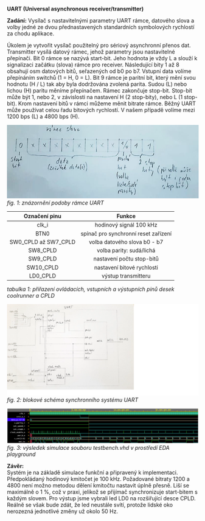 **UART (Universal asynchronous receiver/transmitter)**


**Zadání:**
Vysílač s nastavitelnými parametry UART rámce, datového slova a volby jedné ze dvou přednastavených standardních symbolových rychlostí za chodu aplikace.

Úkolem je vytvořit vysílač použitelný pro sériový asynchronní přenos dat. Transmitter vysílá datový rámec, jehož parametry jsou nastavitelné přepínači.
Bit 0 rámce se nazývá start-bit. Jeho hodnota je vždy L a slouží k signalizaci začátku (slova) rámce pro receiver. 
Následující bity 1 až 8 obsahují osm datových bitů, seřazených od b0 po b7. Vstupní data volíme přepínáním switchů (1 = H, 0 = L).
Bit 9 rámce je paritní bit, který mění svou hodnotu (H / L) tak aby byla dodržována zvolená parita. Sudou (L) nebo lichou (H) paritu měníme přepínačem.
Rámec zakončuje stop-bit. Stop-bit může být 1, nebo 2, v závislosti na nastavení H (2 stop-bity), nebo L (1 stop-bit).
Krom nastavení bitů v rámci můžeme měnit bitrate rámce. Běžný UART může používat celou řadu bitových rychlostí. V našem případě volíme mezi 1200 bps (L) a 4800 bps (H).

![ramec2](ramec2.png)\
*fig. 1: znázornění podoby rámce UART*

| Označení pinu | Funkce |
| :-: | :-: |
| clk_i | hodinový signál 100 kHz|
| BTN0 | spínač pro synchronní reset zařízení |
| SW0_CPLD až SW7_CPLD | volba datového slova b0 - b7 |
| SW8_CPLD | volba parity: sudá/lichá |
| SW9_CPLD | nastavení počtu stop-bitů |
| SW10_CPLD | nastavení bitové rychlosti |
| LD0_CPLD  | výstup transmitteru |

*tabulka 1: přiřazení ovládacích, vstupních a výstupních pinů desek coolrunner a CPLD*

![schema2](schema2.png)\
*fig. 2: blokové schéma synchronního systému UART*

![simulace2](simulace2.png)\
*fig. 3: výsledek simulace souboru testbench.vhd v prostředí EDA playground*

**Závěr:**\
Systém je na základě simulace funkční a připravený k implementaci. 
Předpokládaný hodinový kmitočet je 100 kHz. Požadované bitraty 1200 a 4800 není možno metodou dělení kmitočtu nastavit úplně přesně. Liší se maximálně o 1 %, což v praxi, jelikož se přijímač synchronizuje  start-bitem s každým slovem.
Pro výstup jsme vybrali led LD0 na rozšiřující desce CPLD. Reálně se však bude zdát, že led neustále svítí, protože lidské oko nerozezná jednotlivé změny už okolo 50 Hz. 
